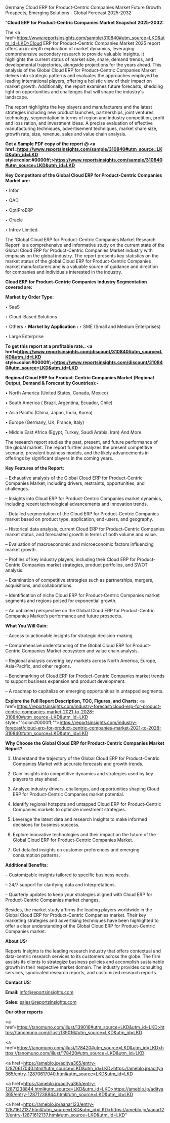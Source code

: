 Germany Cloud ERP for Product-Centric Companies Market Future Growth Prospects, Emerging Solutions - Global Forecast 2025-2032

"<strong>Cloud ERP for Product-Centric Companies Market Snapshot 2025-2032:</strong>

The <a href=https://www.reportsinsights.com/sample/310840#utm_source=LKD&utm_id=LKD>Cloud ERP for Product-Centric Companies Market</a> 2025 report offers an in-depth exploration of market dynamics, leveraging comprehensive secondary research to provide valuable insights. It highlights the current status of market size, share, demand trends, and developmental trajectories, alongside projections for the years ahead. This analysis of the Global Cloud ERP for Product-Centric Companies Market delves into strategic patterns and evaluates the approaches employed by leading international players, offering a holistic view of their impact on market growth. Additionally, the report examines future forecasts, shedding light on opportunities and challenges that will shape the industry's landscape.

The report highlights the key players and manufacturers and the latest strategies including new product launches, partnerships, joint ventures, technology, segmentation in terms of region and industry competition, profit and loss ration, and investment ideas. A precise evaluation of effective manufacturing techniques, advertisement techniques, market share size, growth rate, size, revenue, sales and value chain analysis.

<strong>Get a Sample PDF copy of the report @ <a href=https://www.reportsinsights.com/sample/310840#utm_source=LKD&utm_id=LKD style=color:#0000ff;>https://www.reportsinsights.com/sample/310840#utm_source=LKD&utm_id=LKD</a></strong>

<strong>Key Competitors of the Global Cloud ERP for Product-Centric Companies Market are:</strong>

‣ Infor

‣ QAD

‣ OptiProERP

‣ Oracle

‣ Introv Limited

The ‘Global Cloud ERP for Product-Centric Companies Market Research Report’ is a comprehensive and informative study on the current state of the Global Cloud ERP for Product-Centric Companies Market industry with emphasis on the global industry. The report presents key statistics on the market status of the global Cloud ERP for Product-Centric Companies market manufacturers and is a valuable source of guidance and direction for companies and individuals interested in the industry.

<strong>Cloud ERP for Product-Centric Companies Industry Segmentation covered are:</strong>

<strong>Market by Order Type: </strong>

‣ SaaS

‣ Cloud-Based Solutions

‣ Others
‣ 
<strong>Market by Application :</strong>
‣ SME (Small and Medium Enterprises)

‣ Large Enterprise

<strong>To get this report at a profitable rate.: <a href=https://www.reportsinsights.com/discount/310840#utm_source=LKD&utm_id=LKD style=color:#0000ff;>https://www.reportsinsights.com/discount/310840#utm_source=LKD&utm_id=LKD</a></strong>

<strong>Regional Cloud ERP for Product-Centric Companies Market (Regional Output, Demand &amp; Forecast by Countries):-</strong>

• North America (United States, Canada, Mexico)

• South America ( Brazil, Argentina, Ecuador, Chile)

• Asia Pacific (China, Japan, India, Korea)

• Europe (Germany, UK, France, Italy)

• Middle East Africa (Egypt, Turkey, Saudi Arabia, Iran) And More.

The research report studies the past, present, and future performance of the global market. The report further analyzes the present competitive scenario, prevalent business models, and the likely advancements in offerings by significant players in the coming years.

<strong>Key Features of the Report:</strong>

– Exhaustive analysis of the Global Cloud ERP for Product-Centric Companies Market, including drivers, restraints, opportunities, and challenges.

– Insights into Cloud ERP for Product-Centric Companies market dynamics, including recent technological advancements and innovation trends.

– Detailed segmentation of the Cloud ERP for Product-Centric Companies market based on product type, application, end-users, and geography.

– Historical data analysis, current Cloud ERP for Product-Centric Companies market status, and forecasted growth in terms of both volume and value.

– Evaluation of macroeconomic and microeconomic factors influencing market growth.

– Profiles of key industry players, including their Cloud ERP for Product-Centric Companies market strategies, product portfolios, and SWOT analysis.

– Examination of competitive strategies such as partnerships, mergers, acquisitions, and collaborations.

– Identification of niche Cloud ERP for Product-Centric Companies market segments and regions poised for exponential growth.

– An unbiased perspective on the Global Cloud ERP for Product-Centric Companies Market’s performance and future prospects.

<strong>What You Will Gain:</strong>

– Access to actionable insights for strategic decision-making.

– Comprehensive understanding of the Global Cloud ERP for Product-Centric Companies Market ecosystem and value chain analysis.

– Regional analysis covering key markets across North America, Europe, Asia-Pacific, and other regions.

– Benchmarking of Cloud ERP for Product-Centric Companies market trends to support business expansion and product development.

– A roadmap to capitalize on emerging opportunities in untapped segments.

<strong>Explore the Full Report Description, TOC, Figures, and Charts:</strong>
<a href=https://reportsinsights.com/industry-forecast/cloud-erp-for-product-centric-companies-market-2021-to-2028-310840#utm_source=LKD&utm_id=LKD style=""color:#0000ff;"">https://reportsinsights.com/industry-forecast/cloud-erp-for-product-centric-companies-market-2021-to-2028-310840#utm_source=LKD&utm_id=LKD</a>

<strong>Why Choose the Global Cloud ERP for Product-Centric Companies Market Report?</strong>

1. Understand the trajectory of the Global Cloud ERP for Product-Centric Companies Market with accurate forecasts and growth trends.

2. Gain insights into competitive dynamics and strategies used by key players to stay ahead.

3. Analyze industry drivers, challenges, and opportunities shaping Cloud ERP for Product-Centric Companies market potential.

4. Identify regional hotspots and untapped Cloud ERP for Product-Centric Companies markets to optimize investment strategies.

5. Leverage the latest data and research insights to make informed decisions for business success.

6. Explore innovative technologies and their impact on the future of the Global Cloud ERP for Product-Centric Companies Market.

7. Get detailed insights on customer preferences and emerging consumption patterns.

<strong>Additional Benefits:</strong>

– Customizable insights tailored to specific business needs.

– 24/7 support for clarifying data and interpretations.

– Quarterly updates to keep your strategies aligned with Cloud ERP for Product-Centric Companies market changes.

Besides, the market study affirms the leading players worldwide in the Global Cloud ERP for Product-Centric Companies market. Their key marketing strategies and advertising techniques have been highlighted to offer a clear understanding of the Global Cloud ERP for Product-Centric Companies market.

<strong><strong>About US</strong>:</strong>

Reports Insights is the leading research industry that offers contextual and data-centric research services to its customers across the globe. The firm assists its clients to strategize business policies and accomplish sustainable growth in their respective market domain. The industry provides consulting services, syndicated research reports, and customized research reports.

<strong>Contact US:</strong>

<p class=><b>Email:</b> <a href=mailto:info@reportsinsights.com>info@reportsinsights.com</a></p>
<p class=><b>Sales:</b> <a href=mailto:sales@reportsinsights.com>sales@reportsinsights.com</a></p>

<strong>Our other reports</strong>

<a href=https://tanomuno.com/illust/139016#utm_source=LKD&utm_id=LKD>https://tanomuno.com/illust/139016#utm_source=LKD&utm_id=LKD</a>

<a href=https://tanomuno.com/illust/178420#utm_source=LKD&utm_id=LKD>https://tanomuno.com/illust/178420#utm_source=LKD&utm_id=LKD</a>

<a href=https://ameblo.jp/aditya365/entry-12870617040.html#utm_source=LKD&utm_id=LKD>https://ameblo.jp/aditya365/entry-12870617040.html#utm_source=LKD&utm_id=LKD</a>

<a href=https://ameblo.jp/aditya365/entry-12871238844.html#utm_source=LKD&utm_id=LKD>https://ameblo.jp/aditya365/entry-12871238844.html#utm_source=LKD&utm_id=LKD</a>

<a href=https://ameblo.jp/aanar123/entry-12871612137.html#utm_source=LKD&utm_id=LKD>https://ameblo.jp/aanar123/entry-12871612137.html#utm_source=LKD&utm_id=LKD</a>"
